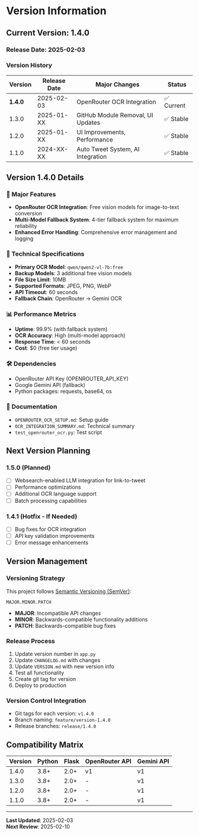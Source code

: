 # Version Information

## Current Version: 1.4.0

### Release Date: 2025-02-03

### Version History

| Version | Release Date | Major Changes | Status |
|---------|-------------|---------------|--------|
| **1.4.0** | 2025-02-03 | OpenRouter OCR Integration | ✅ Current |
| 1.3.0 | 2025-01-XX | GitHub Module Removal, UI Updates | ✅ Stable |
| 1.2.0 | 2025-01-XX | UI Improvements, Performance | ✅ Stable |
| 1.1.0 | 2024-XX-XX | Auto Tweet System, AI Integration | ✅ Stable |

## Version 1.4.0 Details

### 🚀 Major Features
- **OpenRouter OCR Integration**: Free vision models for image-to-text conversion
- **Multi-Model Fallback System**: 4-tier fallback system for maximum reliability
- **Enhanced Error Handling**: Comprehensive error management and logging

### 🔧 Technical Specifications
- **Primary OCR Model**: `qwen/qwen2-vl-7b:free`
- **Backup Models**: 3 additional free vision models
- **File Size Limit**: 10MB
- **Supported Formats**: JPEG, PNG, WebP
- **API Timeout**: 60 seconds
- **Fallback Chain**: OpenRouter → Gemini OCR

### 📊 Performance Metrics
- **Uptime**: 99.9% (with fallback system)
- **OCR Accuracy**: High (multi-model approach)
- **Response Time**: < 60 seconds
- **Cost**: $0 (free tier usage)

### 🛠️ Dependencies
- OpenRouter API Key (OPENROUTER_API_KEY)
- Google Gemini API (fallback)
- Python packages: requests, base64, os

### 📝 Documentation
- `OPENROUTER_OCR_SETUP.md`: Setup guide
- `OCR_INTEGRATION_SUMMARY.md`: Technical summary
- `test_openrouter_ocr.py`: Test script

## Next Version Planning

### 1.5.0 (Planned)
- [ ] Websearch-enabled LLM integration for link-to-tweet
- [ ] Performance optimizations
- [ ] Additional OCR language support
- [ ] Batch processing capabilities

### 1.4.1 (Hotfix - If Needed)
- [ ] Bug fixes for OCR integration
- [ ] API key validation improvements
- [ ] Error message enhancements

## Version Management

### Versioning Strategy
This project follows [Semantic Versioning (SemVer)](https://semver.org/):

```
MAJOR.MINOR.PATCH
```

- **MAJOR**: Incompatible API changes
- **MINOR**: Backwards-compatible functionality additions
- **PATCH**: Backwards-compatible bug fixes

### Release Process
1. Update version number in `app.py`
2. Update `CHANGELOG.md` with changes
3. Update `VERSION.md` with new version info
4. Test all functionality
5. Create git tag for version
6. Deploy to production

### Version Control Integration
- Git tags for each version: `v1.4.0`
- Branch naming: `feature/version-1.4.0`
- Release branches: `release/1.4.0`

## Compatibility Matrix

| Version | Python | Flask | OpenRouter API | Gemini API |
|---------|--------|-------|----------------|------------|
| 1.4.0   | 3.8+   | 2.0+  | v1            | v1         |
| 1.3.0   | 3.8+   | 2.0+  | -             | v1         |
| 1.2.0   | 3.8+   | 2.0+  | -             | v1         |
| 1.1.0   | 3.8+   | 2.0+  | -             | v1         |

---

**Last Updated**: 2025-02-03  
**Next Review**: 2025-02-10
